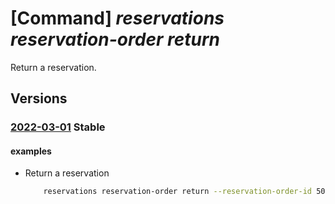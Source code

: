 # [Command] _reservations reservation-order return_

Return a reservation.

## Versions

### [2022-03-01](/Resources/mgmt-plane/L3Byb3ZpZGVycy9taWNyb3NvZnQuY2FwYWNpdHkvcmVzZXJ2YXRpb25vcmRlcnMve30vcmV0dXJu/2022-03-01.xml) **Stable**

<!-- mgmt-plane /providers/microsoft.capacity/reservationorders/{}/return 2022-03-01 -->

#### examples

- Return a reservation
    ```bash
        reservations reservation-order return --reservation-order-id 50000000-aaaa-bbbb-cccc-200000000000 --return-reason mockReason --scope Reservation --quantity 1 --reservation-id /providers/microsoft.capacity/reservationOrders/50000000-aaaa-bbbb-cccc-200000000000/reservations/30000000-aaaa-bbbb-cccc-200000000011 --session-id 40000000-aaaa-bbbb-cccc-200000000012
    ```
